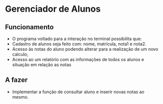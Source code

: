 # Gerenciador de Alunos

## Funcionamento
- O programa voltado para a interação no terminal possibilita que:
 - Cadastro de alunos seja feito com: nome, matrícula, nota1 e nota2.
 - Acesso ás notas do aluno podendo alterar para a realização de um novo calculo;
 - Acesso ao um relatório com as informações de todos os alunos e situação em relação as notas

## A fazer
- Implementar a função de consultar aluno e inserir novas notas ao mesmo.
